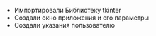 * Импортировали Библиотеку tkinter
* Создали окно приложения и его параметры
* Создали указания пользователю
